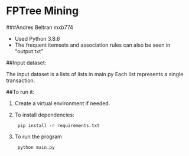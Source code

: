 # FPTree Mining 
###Andres Beltran mxb774

* Used Python 3.8.6
* The frequent itemsets and association rules can also be seen in "output.txt"

##Input dataset:

The input dataset is a lists of lists in main.py
Each list represents a single transaction.

##To run it:
1) Create a virtual environment if needed.
2) To install dependencies:
   
        pip install -r requirements.txt
3) To run the program
   
        python main.py
